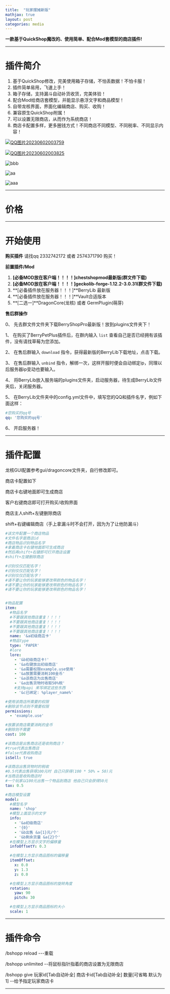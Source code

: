 ```yaml
---
title:  "玩家摆摊新版"
mathjax: true
layout: post
categories: media
---
```




**一款基于QuickShop魔改的、使用简单、配合Mod套模型的商店插件!**

---

# 插件简介

1. 基于QuickShop修改，完美使用箱子存储，不怕丢数据！不怕卡服！
2. 插件简单易用，飞速上手！
3. 箱子存储，支持漏斗自动补货收货，完美体验！
4. 配合Mod给商店套模型，并能显示悬浮文字和商品模型！
5. 自带龙核界面，界面化编辑商店、购买、收购！
6. 兼容原生QuickShop附属！
7. 可以设置无限商店，从而作为系统商店！
8. 商店卡配置多样，更多圈钱方式！不同商店不同模型、不同税率、不同显示内容！

[![QQ图片20230602003759](https://github.com/StrawberryYu/strawberryyu.github.io/blob/97fdf54038d52a8303f2d04eb6dc57a9d5cf6083/img/QQ%E5%9B%BE%E7%89%8720230602003759.jpg)](https://github.com/StrawberryYu/strawberryyu.github.io/blob/f4a4e09c5efc2b62cb756923ef37e9508859041d/img/QQ%E5%9B%BE%E7%89%8720230602003759.jpg)


[
![QQ图片20230602003825](https://github.com/StrawberryYu/strawberryyu.github.io/blob/f4a4e09c5efc2b62cb756923ef37e9508859041d/img/QQ%E5%9B%BE%E7%89%8720230602003825.png)](https://github.com/StrawberryYu/strawberryyu.github.io/blob/f4a4e09c5efc2b62cb756923ef37e9508859041d/img/QQ%E5%9B%BE%E7%89%8720230602003825.png)


![bbb](https://github.com/StrawberryYu/strawberryyu.github.io/blob/f1d16a32e2e0048e9daa3b9bbbe13993b6498a04/img/QQ%E5%9B%BE%E7%89%8720230602003829.png)

![aa](https://github.com/StrawberryYu/strawberryyu.github.io/blob/aff72fadf19f3c5604b357387f9e2d22883b64c3/img/QQ%E5%9B%BE%E7%89%8720230602003854.png)

![aaa](https://github.com/StrawberryYu/strawberryyu.github.io/blob/f4a4e09c5efc2b62cb756923ef37e9508859041d/img/QQ%E5%9B%BE%E7%89%8720230602004125.png)

---

# 价格





---

# 开始使用

**购买插件**
请找qq 2332742172 或者 2574371790 购买！

**前置插件/Mod**

1. **[必备MOD放在客户端！！！！]**chestshopmod最新版**(群文件下载)**
2. **[必备MOD放在客户端！！！！]**geckolib-forge-1.12.2-3.0.31**(群文件下载)**
3. **[必备插件放在服务器！！！]**BerryLib 最新版
4. **[必备插件放在服务器！！！]**Vault合适版本
5. **[二选一]**DragonCore(龙核) 或者 GermPlugin(萌芽)

**售后群操作**

0、 先去群文件文件夹下载BerryShopPro最新版！放到plugins文件夹下！

1、 在购买了BerryPetPlus插件后，在群内输入 `list` 查看自己是否已经拥有该插件，没有请找草莓为您添加。

2、 在售后群输入 `download` 指令，获得最新版的BerryLib下载地址，点击下载。

3、 在售后群输入 `unbind` 指令，解绑一次，这样开服时便会自动绑定ip，同理以后服务器ip变动也要输入。

4、 将BerryLib放入服务端的plugins文件夹，启动服务器，待生成BerryLib文件夹后，关闭服务器。

5、 在BerryLib文件夹中的config.yml文件中，填写您的QQ和插件名字，例如下面这样：

```yaml
#您购买的qq号
qq: '您购买的qq号'
```

6、 开启服务器！





---

# 插件配置

龙核GUI配置参考gui/dragoncore文件夹，自行修改即可。

商店卡配置如下

商店卡右键地面即可生成商店

客户右键商店即可打开购买/收购界面

商店主人shift+左键删除商店

shift+右键编辑商店（手上拿漏斗时不会打开，因为为了让他防漏斗）

``` yaml
#该文件配置一个商店物品
#文件名字是商店id
#商店物品识别物品名字
#拿着商店卡右键地面即可生成商店
#然后再shift+右键即可打开商店设置
#shift+左键删除商店

#识别仅仅匹配名字！
#识别仅仅匹配名字！
#识别仅仅匹配名字！
#请不要让你的玩家能够更改带颜色的物品名字！
#请不要让你的玩家能够更改带颜色的物品名字！
#请不要让你的玩家能够更改带颜色的物品名字！


#物品配置
item:
  #物品名字
  #不要跟其他商店重复！！！！
  #不要跟其他商店重复！！！！
  #不要跟其他商店重复！！！！
  #不要跟其他商店重复！！！！
  name: '&a初级商店卡'
  #物品type
  type: 'PAPER'
  #lore
  lore:
    - '&b初级商店卡!'
    - '&a右键放出初级商店'
    - '&a需要权限example.use使用'
    - '&a放置需要消耗100金币'
    - '&a该商店为出售商店'
    - '&a出售货物时收取50%税'
    #支持papi 来写绑定这些东西
    - '&c已绑定: %player_name%'

#使用该商店所需要的权限
#删除该节点则不需要权限
permissions:
  - 'example.use'

#放置该商店需要消耗的金币
#删除则不需要
cost: 100

#该商店是出售商店还是收购商店？
#true代表出售商店
#false代表收购商店
isSell: true

#该商店出售货物时的税收
#0.5代表出售获得100元时 自己只获得(100 * 50% = 50)元
#当商店是收购商店时
#一个玩家以100元出售一个物品到商店 他自己只会获得50元
tax: 0.5

#商店模型设置
model:
  #模型名字
  name: 'shop'
  #模型上面显示的文字
  info:
    - '&a初级商店'
    - '{0}'
    - '&b出售 &a{1}元/个'
    - '&b剩余货量 &a{2}个'
  #在模型上方显示文字的偏移量
  infoOffsetY: 0.3

  #在模型上方显示商品图标的偏移量
  itemOffset:
    x: 0.0
    y: 1.3
    z: 0.0

  #在模型上方显示商品图标的旋转角度
  rotation:
    yaw: 90
    pitch: 30

  #在模型上方显示商品图标的大小
  scale: 1
```

---

# 插件命令

/bshopp reload ---重载

/bshopp unlimited --将鼠标指针指着的商店设置为无限商店

/bshopp give 玩家id[Tab自动补全] 商店卡id[Tab自动补全] 数量[可省略 默认为1] --给予指定玩家商店卡



---

